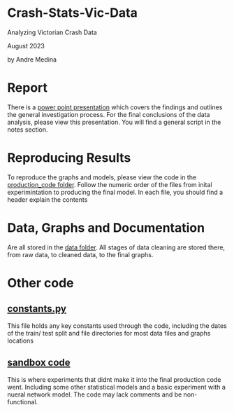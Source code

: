 # Crash-Stats-Vic-Data

Analyzing Victorian Crash Data

August 2023

by Andre Medina

# Report

There is a [power point presentation](/presentation/When_Do_We_Need_Emergency_Services.pptx) which covers the findings and outlines the general investigation process. For the final conclusions of the data analysis, please view this presentation. You will find a general script in the notes section.

# Reproducing Results

To reproduce the graphs and models, please view the code in the [production_code folder](/production_code/). Follow the numeric order of the files from inital experimintation to producing the final model. In each file, you should find a header explain the contents 

# Data, Graphs and Documentation

Are all stored in the [data folder](/data/). All stages of data cleaning are stored there, from raw data, to cleaned data, to the final graphs.


# Other code

## [constants.py](/production_code/constants.py)

This file holds any key constants used through the code, including the dates of the train/ test split and file directories for most data files and graphs locations

## [sandbox code](/sandbox/)

This is where experiments that didnt make it into the final production code went. Including some other statistical models and a basic experiment with a nueral network model. The code may lack comments and be non-functional.
